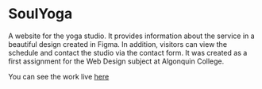 # SoulYoga

A website for the yoga studio. It provides information about the service in a beautiful design created in Figma. In addition, visitors can view the schedule and contact the studio via the contact form. 
It was created as a first assignment for the Web Design subject at Algonquin College.

You can see the work live [here](https://andrewmois.github.io/SoulYoga/)
